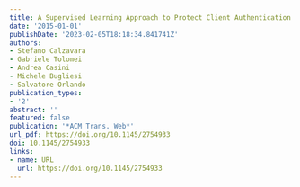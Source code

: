 ```yaml
---
title: A Supervised Learning Approach to Protect Client Authentication on the Web
date: '2015-01-01'
publishDate: '2023-02-05T18:18:34.841741Z'
authors:
- Stefano Calzavara
- Gabriele Tolomei
- Andrea Casini
- Michele Bugliesi
- Salvatore Orlando
publication_types:
- '2'
abstract: ''
featured: false
publication: '*ACM Trans. Web*'
url_pdf: https://doi.org/10.1145/2754933
doi: 10.1145/2754933
links:
- name: URL
  url: https://doi.org/10.1145/2754933
---
```



